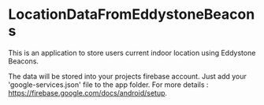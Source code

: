 # LocationDataFromEddystoneBeacons

This is an application to store users current indoor location using Eddystone Beacons.

The data will be stored into your projects firebase account. Just add your 'google-services.json' file to the app folder.
For more details : https://firebase.google.com/docs/android/setup.
